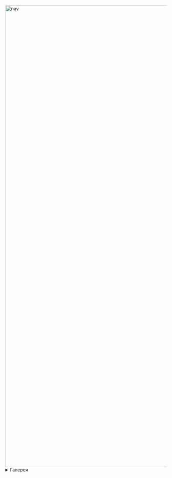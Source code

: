 <picture>
<img width="1439" alt="nav" src="https://user-images.githubusercontent.com/69309199/228479057-17669790-972b-4eb2-ab2f-52a3d44ccd25.png">
</picture>

<!-- Toggle -->
<details>
<summary>
Галерея
</summary>

<h3 align="center">Внешний кид</h3>
  
html код:
html
<img src="">

<!-- Окончание -->
<picture>
    <source media="(prefers-color-scheme: dark)" srcset="https://user-images.githubusercontent.com/84059957/215088776-b06bbe95-42fd-4d78-bcae-70cdbeebbbd3.png">
    <source media="(prefers-color-scheme: light)" srcset="https://user-images.githubusercontent.com/84059957/210319906-4f1e79cb-1a45-4e5c-93e9-ae21e197e0b9.png">
    <img>
</picture>
</details>

